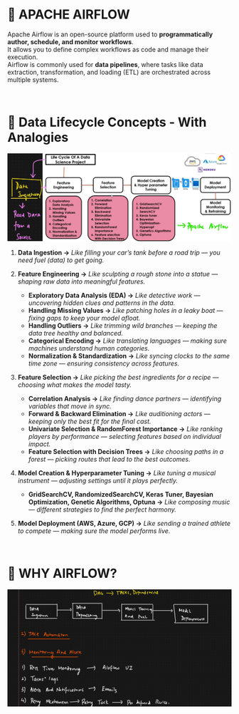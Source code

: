 # 🚀 APACHE AIRFLOW

Apache Airflow is an open-source platform used to **programmatically author, schedule, and monitor workflows**.  
It allows you to define complex workflows as code and manage their execution.  
Airflow is commonly used for **data pipelines**, where tasks like data extraction, transformation, and loading (ETL) are orchestrated across multiple systems.


<br>

# 🧠 Data Lifecycle Concepts - With Analogies
![Life cycle of Data](images/image.png)

1. **Data Ingestion &rarr;** *Like filling your car’s tank before a road trip — you need fuel (data) to get going.*

2. **Feature Engineering  &rarr;**  *Like sculpting a rough stone into a statue — shaping raw data into meaningful features.*
    -  **Exploratory Data Analysis (EDA) &rarr;**  *Like detective work — uncovering hidden clues and patterns in the data.*
    - **Handling Missing Values  &rarr;** *Like patching holes in a leaky boat — fixing gaps to keep your model afloat.*
    - **Handling Outliers &rarr;** *Like trimming wild branches — keeping the data tree healthy and balanced.*
    - **Categorical Encoding &rarr;** *Like translating languages — making sure machines understand human categories.*
    - **Normalization & Standardization &rarr;** *Like syncing clocks to the same time zone — ensuring consistency across features.*

3. **Feature Selection &rarr;** *Like picking the best ingredients for a recipe — choosing what makes the model tasty.*
    - **Correlation Analysis &rarr;** *Like finding dance partners — identifying variables that move in sync.*
    - **Forward & Backward Elimination &rarr;** *Like auditioning actors — keeping only the best fit for the final cast.*
    - **Univariate Selection & RandomForest Importance &rarr;** *Like ranking players by performance — selecting features based on individual impact.*
    - **Feature Selection with Decision Trees &rarr;** *Like choosing paths in a forest — picking routes that lead to the best outcomes.*

4. **Model Creation & Hyperparameter Tuning &rarr;** *Like tuning a musical instrument — adjusting settings until it plays perfectly.*
    - **GridSearchCV, RandomizedSearchCV, Keras Tuner, Bayesian Optimization, Genetic Algorithms, Optuna &rarr;** *Like composing music — different strategies to find the perfect harmony.*

5. **Model Deployment (AWS, Azure, GCP) &rarr;** *Like sending a trained athlete to compete — making sure the model performs live.*


<br>

# 💭 WHY AIRFLOW?

![Why Airflow](images/image-1.png)
